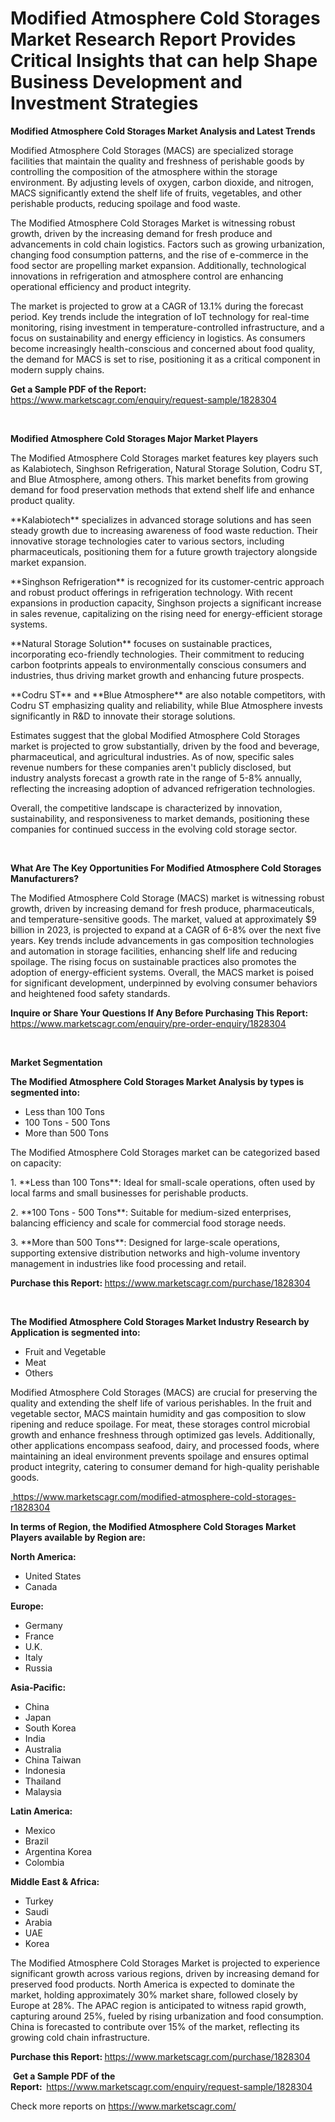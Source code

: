 <p><h1>Modified Atmosphere Cold Storages Market Research Report Provides Critical Insights that can help Shape Business Development and Investment Strategies</h1></p><p><strong>Modified Atmosphere Cold Storages Market Analysis and Latest Trends</strong></p>
<p><p>Modified Atmosphere Cold Storages (MACS) are specialized storage facilities that maintain the quality and freshness of perishable goods by controlling the composition of the atmosphere within the storage environment. By adjusting levels of oxygen, carbon dioxide, and nitrogen, MACS significantly extend the shelf life of fruits, vegetables, and other perishable products, reducing spoilage and food waste.</p><p>The Modified Atmosphere Cold Storages Market is witnessing robust growth, driven by the increasing demand for fresh produce and advancements in cold chain logistics. Factors such as growing urbanization, changing food consumption patterns, and the rise of e-commerce in the food sector are propelling market expansion. Additionally, technological innovations in refrigeration and atmosphere control are enhancing operational efficiency and product integrity. </p><p>The market is projected to grow at a CAGR of 13.1% during the forecast period. Key trends include the integration of IoT technology for real-time monitoring, rising investment in temperature-controlled infrastructure, and a focus on sustainability and energy efficiency in logistics. As consumers become increasingly health-conscious and concerned about food quality, the demand for MACS is set to rise, positioning it as a critical component in modern supply chains.</p></p>
<p><strong>Get a Sample PDF of the Report:&nbsp;</strong> <a href="https://www.marketscagr.com/enquiry/request-sample/1828304?utm_campaign=1869&utm_medium=2&utm_source=Github&utm_content=ia&utm_term=28022025&utm_id=modified-atmosphere-cold-storages">https://www.marketscagr.com/enquiry/request-sample/1828304</a></p>
<p>&nbsp;</p>
<p><strong>Modified Atmosphere Cold Storages Major Market Players</strong></p>
<p><p>The Modified Atmosphere Cold Storages market features key players such as Kalabiotech, Singhson Refrigeration, Natural Storage Solution, Codru ST, and Blue Atmosphere, among others. This market benefits from growing demand for food preservation methods that extend shelf life and enhance product quality.</p><p>**Kalabiotech** specializes in advanced storage solutions and has seen steady growth due to increasing awareness of food waste reduction. Their innovative storage technologies cater to various sectors, including pharmaceuticals, positioning them for a future growth trajectory alongside market expansion.</p><p>**Singhson Refrigeration** is recognized for its customer-centric approach and robust product offerings in refrigeration technology. With recent expansions in production capacity, Singhson projects a significant increase in sales revenue, capitalizing on the rising need for energy-efficient storage systems.</p><p>**Natural Storage Solution** focuses on sustainable practices, incorporating eco-friendly technologies. Their commitment to reducing carbon footprints appeals to environmentally conscious consumers and industries, thus driving market growth and enhancing future prospects.</p><p>**Codru ST** and **Blue Atmosphere** are also notable competitors, with Codru ST emphasizing quality and reliability, while Blue Atmosphere invests significantly in R&D to innovate their storage solutions.</p><p>Estimates suggest that the global Modified Atmosphere Cold Storages market is projected to grow substantially, driven by the food and beverage, pharmaceutical, and agricultural industries. As of now, specific sales revenue numbers for these companies aren't publicly disclosed, but industry analysts forecast a growth rate in the range of 5-8% annually, reflecting the increasing adoption of advanced refrigeration technologies.</p><p>Overall, the competitive landscape is characterized by innovation, sustainability, and responsiveness to market demands, positioning these companies for continued success in the evolving cold storage sector.</p></p>
<p>&nbsp;</p>
<p><strong>What Are The Key Opportunities For Modified Atmosphere Cold Storages Manufacturers?</strong></p>
<p><p>The Modified Atmosphere Cold Storage (MACS) market is witnessing robust growth, driven by increasing demand for fresh produce, pharmaceuticals, and temperature-sensitive goods. The market, valued at approximately $9 billion in 2023, is projected to expand at a CAGR of 6-8% over the next five years. Key trends include advancements in gas composition technologies and automation in storage facilities, enhancing shelf life and reducing spoilage. The rising focus on sustainable practices also promotes the adoption of energy-efficient systems. Overall, the MACS market is poised for significant development, underpinned by evolving consumer behaviors and heightened food safety standards.</p></p>
<p><strong>Inquire or Share Your Questions If Any Before Purchasing This Report:</strong> <a href="https://www.marketscagr.com/enquiry/pre-order-enquiry/1828304?utm_campaign=1869&utm_medium=2&utm_source=Github&utm_content=ia&utm_term=28022025&utm_id=modified-atmosphere-cold-storages">https://www.marketscagr.com/enquiry/pre-order-enquiry/1828304</a></p>
<p>&nbsp;</p>
<p><strong>Market Segmentation</strong></p>
<p><strong>The Modified Atmosphere Cold Storages Market Analysis by types is segmented into:</strong></p>
<p><ul><li>Less than 100 Tons</li><li>100 Tons - 500 Tons</li><li>More than 500 Tons</li></ul></p>
<p><p>The Modified Atmosphere Cold Storages market can be categorized based on capacity: </p><p>1. **Less than 100 Tons**: Ideal for small-scale operations, often used by local farms and small businesses for perishable products.</p><p>   </p><p>2. **100 Tons - 500 Tons**: Suitable for medium-sized enterprises, balancing efficiency and scale for commercial food storage needs.</p><p>3. **More than 500 Tons**: Designed for large-scale operations, supporting extensive distribution networks and high-volume inventory management in industries like food processing and retail.</p></p>
<p><strong>Purchase this Report:&nbsp;</strong><a href="https://www.marketscagr.com/purchase/1828304?utm_campaign=1869&utm_medium=2&utm_source=Github&utm_content=ia&utm_term=28022025&utm_id=modified-atmosphere-cold-storages">https://www.marketscagr.com/purchase/1828304</a></p>
<p>&nbsp;</p>
<p><strong>The Modified Atmosphere Cold Storages Market Industry Research by Application is segmented into:</strong></p>
<p><ul><li>Fruit and Vegetable</li><li>Meat</li><li>Others</li></ul></p>
<p><p>Modified Atmosphere Cold Storages (MACS) are crucial for preserving the quality and extending the shelf life of various perishables. In the fruit and vegetable sector, MACS maintain humidity and gas composition to slow ripening and reduce spoilage. For meat, these storages control microbial growth and enhance freshness through optimized gas levels. Additionally, other applications encompass seafood, dairy, and processed foods, where maintaining an ideal environment prevents spoilage and ensures optimal product integrity, catering to consumer demand for high-quality perishable goods.</p></p>
<p><a href="https://www.marketscagr.com/modified-atmosphere-cold-storages-r1828304?utm_campaign=1869&utm_medium=2&utm_source=Github&utm_content=ia&utm_term=28022025&utm_id=modified-atmosphere-cold-storages">&nbsp;https://www.marketscagr.com/modified-atmosphere-cold-storages-r1828304</a></p>
<p><strong>In terms of Region, the Modified Atmosphere Cold Storages Market Players available by Region are:</strong></p>
<p>
    <p> <strong> North America: </strong>
        <ul>
            <li>United States</li>
            <li>Canada</li>
        </ul>
        </p> 
    <p> <strong> Europe: </strong>
        <ul>
            <li>Germany</li>
            <li>France</li>
            <li>U.K.</li>
            <li>Italy</li>
            <li>Russia</li>
        </ul>
        </p> 
    <p> <strong> Asia-Pacific: </strong>
        <ul>
            <li>China</li>
            <li>Japan</li>
            <li>South Korea</li>
            <li>India</li>
            <li>Australia</li>
            <li>China Taiwan</li>
            <li>Indonesia</li>
            <li>Thailand</li>
            <li>Malaysia</li>
        </ul>
        </p> 
    <p> <strong> Latin America: </strong>
        <ul>
            <li>Mexico</li>
            <li>Brazil</li>
            <li>Argentina Korea</li>
            <li>Colombia</li>
        </ul>
        </p> 
    <p> <strong> Middle East & Africa: </strong>
        <ul>
            <li>Turkey</li>
            <li>Saudi</li>
            <li>Arabia</li>
            <li>UAE</li>
            <li>Korea</li>
        </ul>
    </p>
    </p>
<p><p>The Modified Atmosphere Cold Storages Market is projected to experience significant growth across various regions, driven by increasing demand for preserved food products. North America is expected to dominate the market, holding approximately 30% market share, followed closely by Europe at 28%. The APAC region is anticipated to witness rapid growth, capturing around 25%, fueled by rising urbanization and food consumption. China is forecasted to contribute over 15% of the market, reflecting its growing cold chain infrastructure.</p></p>
<p><strong>Purchase this Report: </strong><a href="https://www.marketscagr.com/purchase/1828304?utm_campaign=1869&utm_medium=2&utm_source=Github&utm_content=ia&utm_term=28022025&utm_id=modified-atmosphere-cold-storages">https://www.marketscagr.com/purchase/1828304</a></p>
<p>&nbsp;<strong>Get a Sample PDF of the Report:&nbsp;&nbsp;</strong><a href="https://www.marketscagr.com/enquiry/request-sample/1828304?utm_campaign=1869&utm_medium=2&utm_source=Github&utm_content=ia&utm_term=28022025&utm_id=modified-atmosphere-cold-storages">https://www.marketscagr.com/enquiry/request-sample/1828304</a></p>
<p><strong></strong></p>
<p>Check more reports on <a href="https://www.marketscagr.com/?utm_campaign=1869&utm_medium=2&utm_source=Github&utm_content=ia&utm_term=28022025&utm_id=modified-atmosphere-cold-storages">https://www.marketscagr.com/</a></p>